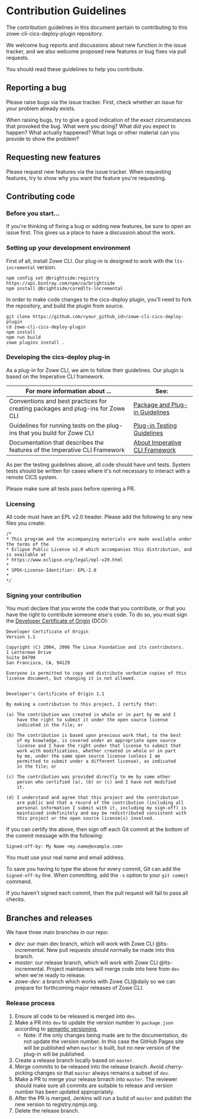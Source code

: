 
# Contribution Guidelines
The contribution guidelines in this document pertain to contributing to this zowe-cli-cics-deploy-plugin repository.

We welcome bug reports and discussions about new function in the issue tracker, and we also welcome proposed new features or bug fixes via pull requests.

You should read these guidelines to help you contribute.

## Reporting a bug

Please raise bugs via the issue tracker. First, check whether an issue for your problem already exists.

When raising bugs, try to give a good indication of the exact circumstances that provoked the bug. What were you doing? What did you expect to happen? What actually happened? What logs or other material can you provide to show the problem?

## Requesting new features

Please request new features via the issue tracker. When requesting features, try to show why you want the feature you're requesting.

## Contributing code

### Before you start...

If you're thinking of fixing a bug or adding new features, be sure to open an issue first. This gives us a place to have a discussion about the work.

### Setting up your development environment

First of all, install Zowe CLI. Our plug-in is designed to work with the `lts-incremental` version.
```console
npm config set @brightside:registry https://api.bintray.com/npm/ca/brightside
npm install @brightside/core@lts-lncremental
```

In order to make code changes to the cics-deploy plugin, you'll need to fork the repository, and build the plugin from source.

```console
git clone https://github.com/<your_github_id>/zowe-cli-cics-deploy-plugin
cd zowe-cli-cics-deploy-plugin
npm install
npm run build
zowe plugins install .
```

### Developing the cics-deploy plug-in

As a plug-in for Zowe CLI, we aim to follow their guidelines. Our plugin is based on the Imperative CLI framework.

| For more information about ... | See: |
| ------------------------------ | ----- |
| Conventions and best practices for creating packages and plug-ins for Zowe CLI | [Package and Plug-in Guidelines](https://github.com/zowe/zowe-cli/blob/master/docs/PackagesAndPluginGuidelines.md)|
| Guidelines for running tests on the plug-ins that you build for Zowe CLI | [Plug-in Testing Guidelines](https://github.com/zowe/zowe-cli/blob/master/docs/PluginTESTINGGuidelines.md) |
| Documentation that describes the features of the Imperative CLI Framework | [About Imperative CLI Framework](https://github.com/zowe/imperative/wiki) |

As per the testing guidelines above, all code should have unit tests.  System tests should be written for cases where it's not necessary to interact with a remote CICS system. 

Please make sure all tests pass before opening a PR. 

### Licensing

All code must have an EPL v2.0 header.  Please add the following to any new files you create:
```
/*
* This program and the accompanying materials are made available under the terms of the
* Eclipse Public License v2.0 which accompanies this distribution, and is available at
* https://www.eclipse.org/legal/epl-v20.html
*
* SPDX-License-Identifier: EPL-2.0
*
*/
```

### Signing your contribution

You must declare that you wrote the code that you contribute, or that you have the right to contribute someone else's code. To do so, you must sign the [Developer Certificate of Origin](https://developercertificate.org) (DCO):

```
Developer Certificate of Origin
Version 1.1

Copyright (C) 2004, 2006 The Linux Foundation and its contributors.
1 Letterman Drive
Suite D4700
San Francisco, CA, 94129

Everyone is permitted to copy and distribute verbatim copies of this
license document, but changing it is not allowed.


Developer's Certificate of Origin 1.1

By making a contribution to this project, I certify that:

(a) The contribution was created in whole or in part by me and I
    have the right to submit it under the open source license
    indicated in the file; or

(b) The contribution is based upon previous work that, to the best
    of my knowledge, is covered under an appropriate open source
    license and I have the right under that license to submit that
    work with modifications, whether created in whole or in part
    by me, under the same open source license (unless I am
    permitted to submit under a different license), as indicated
    in the file; or

(c) The contribution was provided directly to me by some other
    person who certified (a), (b) or (c) and I have not modified
    it.

(d) I understand and agree that this project and the contribution
    are public and that a record of the contribution (including all
    personal information I submit with it, including my sign-off) is
    maintained indefinitely and may be redistributed consistent with
    this project or the open source license(s) involved.
```


If you can certify the above, then sign off each Git commit at the bottom of the commit message with the following:

```
Signed-off-by: My Name <my.name@example.com>
```

You must use your real name and email address.

To save you having to type the above for every commit, Git can add the `Signed-off-by` line. When committing, add the `-s` option to your `git commit` command.

If you haven't signed each commit, then the pull request will fail to pass all checks.

## Branches and releases

We have three main branches in our repo:
- *dev*: our main dev branch, which will work with Zowe CLI @lts-incremental. New pull requests should normally be made into this branch.
- *master*: our release branch, which will work with Zowe CLI @lts-incremental. Project maintainers will merge code into here from `dev` when we're ready to release.
- *zowe-dev*: a branch which works with Zowe CLI@daily so we can prepare for forthcoming major releases of Zowe CLI.

### Release process

1. Ensure all code to be released is merged into `dev`.
2. Make a PR into `dev` to update the version number in `package.json` according to [semantic versioning](https://semver.org/), 
   - Note: if the only changes being made are to the documentation, do not update the version number.  In this case the GitHub Pages site will be published when `master` is built, but no new version of the plug-in will be published.
3. Create a release branch locally based on `master`.
4. Merge commits to be released into the release branch. Avoid cherry-picking changes so that `master` always remains a subset of `dev`.
5. Make a PR to merge your release brnach into `master`. The reviewer should make sure all commits are suitable to release and version number has been updated appropriately. 
6. After the PR is merged, Jenkins will run a build of `master` and publish the new version to registry.npmjs.org.
7. Delete the release branch.
